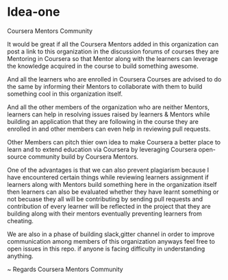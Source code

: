 # Idea-one
Coursera Mentors Community 

It would be great if all the Coursera Mentors added in this organization can post a link to this organization in the discussion forums of courses they are Mentoring in Coursera so that Mentor along with the learners can leverage the knowledge acquired in the course to build something awesome.

And all the learners who are enrolled in Coursera Courses are advised to do the same by informing their Mentors to collaborate with them to build something cool in this organization itself.

And all the other members of the organization who are neither Mentors, learners can help in resolving issues raised by learners & Mentors while building an application that they are following in the course they are enrolled in and other members can even help in reviewing pull requests.

Other Members can pitch thier own idea to make Coursera a better place to learn and to extend education via Coursera by leveraging Coursera open-source community build by Coursera Mentors.

One of the advantages is that we can also prevent plagiarism because I have encountered certain things while reviewing learners assignment if learners along with Mentors build something here in the organization itself then learners can also be evaluated whether they have learnt something or not becuase they all will be contributing by sending pull requests and contribution of every learner will be reflected in the project that they are building along with their mentors eventually preventing learners from cheating.

We are also in a phase of building slack,gitter channel in order to improve communication among members of this organization anyways feel free to open issues in this repo. if anyone is facing difficulty in understanding anything.

~ Regards Coursera Mentors Community 
